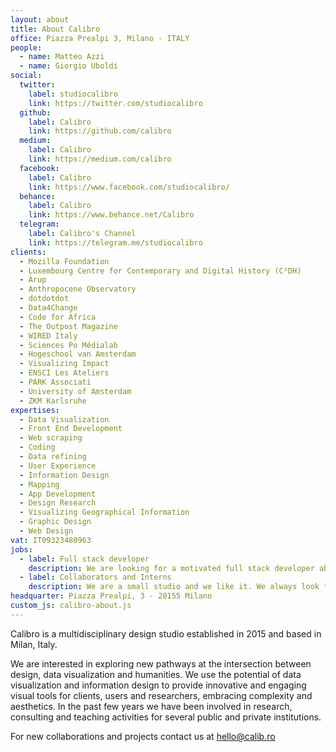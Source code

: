 ```yaml
---
layout: about
title: About Calibro
office: Piazza Prealpi 3, Milano - ITALY
people:
  - name: Matteo Azzi
  - name: Giorgio Uboldi
social:
  twitter:
    label: studiocalibro
    link: https://twitter.com/studiocalibro
  github:
    label: Calibro
    link: https://github.com/calibro
  medium:
    label: Calibro
    link: https://medium.com/calibro  
  facebook:
    label: Calibro
    link: https://www.facebook.com/studiocalibro/
  behance:
    label: Calibro
    link: https://www.behance.net/Calibro
  telegram:
    label: Calibro's Channel
    link: https://telegram.me/studiocalibro
clients:
  - Mozilla Foundation
  - Luxembourg Centre for Contemporary and Digital History (C²DH)
  - Arup
  - Anthropocene Observatory
  - dotdotdot
  - Data4Change
  - Code for Africa
  - The Outpost Magazine
  - WIRED Italy
  - Sciences Po Médialab
  - Hogeschool van Amsterdam
  - Visualizing Impact
  - ENSCI Les Ateliers
  - PARK Associati
  - University of Amsterdam
  - ZKM Karlsruhe
expertises:
  - Data Visualization
  - Front End Development
  - Web scraping
  - Coding
  - Data refining
  - User Experience
  - Information Design
  - Mapping
  - App Development
  - Design Research
  - Visualizing Geographical Information
  - Graphic Design
  - Web Design
vat: IT09323480963
jobs:
  - label: Full stack developer
    description: We are looking for a motivated full stack developer able to work in a team and follow the development of data-driven projects. You should have an experience in back-end development (Python, Node.js), database management (SQL-like DBs, MongoDB) and a good knowledge of front-end development. You will work with the most common web technologies, frameworks (React, Vue.js) and libraries (d3.js, Bootstrap).
  - label: Collaborators and Interns
    description: We are a small studio and we like it. We always look for professionals that can join our team for specific projects or students and recent graduates that want to develop their skills in the field of data visualization, UX/UI or web development. If you are freelancer in UX/UI design, visual design, web development, data science or an independent researcher and you look for interesting projects, drop us a message.
headquarter: Piazza Prealpi, 3 - 20155 Milano
custom_js: calibro-about.js
---
```

Calibro is a multidisciplinary design studio established in 2015 and based in Milan, Italy.

We are interested in exploring new pathways at the intersection between design, data visualization and humanities.
We use the potential of data visualization and information design to provide innovative and engaging visual tools for clients, users and researchers, embracing complexity and aesthetics.
In the past few years we have been involved in research, consulting and teaching activities for several public and private institutions.

For new collaborations and projects contact us at [hello@calib.ro](hello@calib.ro)
